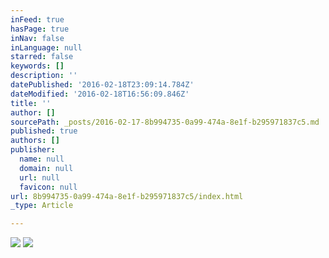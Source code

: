```yaml
---
inFeed: true
hasPage: true
inNav: false
inLanguage: null
starred: false
keywords: []
description: ''
datePublished: '2016-02-18T23:09:14.784Z'
dateModified: '2016-02-18T16:56:09.846Z'
title: ''
author: []
sourcePath: _posts/2016-02-17-8b994735-0a99-474a-8e1f-b295971837c5.md
published: true
authors: []
publisher:
  name: null
  domain: null
  url: null
  favicon: null
url: 8b994735-0a99-474a-8e1f-b295971837c5/index.html
_type: Article

---
```

![](https://s3-us-west-2.amazonaws.com/the-grid-img/p/03f8da4300f0da9799b8caff2fc49cf87f753eff.jpg)
![](https://s3-us-west-2.amazonaws.com/the-grid-img/p/edaa883f6c1e7830784d404620e4b7a1aed4aa2c.jpg)